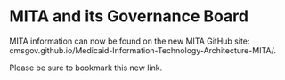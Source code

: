 # MITA and its Governance Board

MITA information can now be found on the new MITA GitHub site: cmsgov.github.io/Medicaid-Information-Technology-Architecture-MITA/.  

Please be sure to bookmark this new link.
